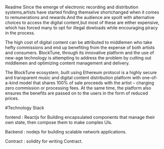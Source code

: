 Readme
Since the emerge of electronic recording and distribution systems,artists have started finding themselve shortchanged when it comes to
remunerations and rewards.And the audience are spoilt with alternative choices to access the digital content,but most of these are either 
expensive, which has forced many to opt for illegal dowloads while encouraging piracy in the process.

The high cost of digital content can be attributed to middlemen who take hefty commissions
and end up benefiting from the expense of both artists and consumers. BlockTune, through its
innovative platform and the use of new-age technology is attempting to address the problem
by cutting out middlemen and optimizing content management and delivery. 

The BlockTune ecosystem, built using Ethereum protocol is a highly secure and transparent music
and digital content distribution platform with one-of-a-kind model that shares
100% of sale proceeds with the artist – charging zero commission or processing fees. At the
same time, the platform also ensures the benefits are passed on to the users in the form of
reduced prices. 


#Technology Stack

fontend : Reactjs for Building encapsulated components that manage their own state, then compose them to make complex UIs.

Backend : nodejs for building scalable network applications.

Contract : solidity for writing Contract.
